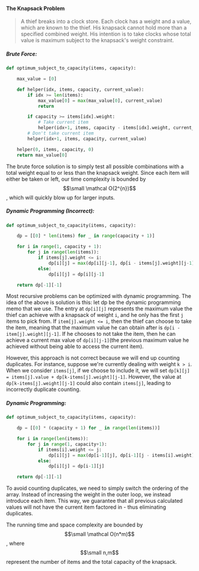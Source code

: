 #### The Knapsack Problem

> A thief breaks into a clock store. Each clock has a weight and a value, which are known to the thief. His knapsack cannot hold more than a specified combined weight. His intention is to take clocks whose total value is maximum subject to the knapsack's weight constraint.

##### Brute Force:

```py
def optimum_subject_to_capacity(items, capacity):

    max_value = [0]

    def helper(idx, items, capacity, current_value):
        if idx >= len(items):
            max_value[0] = max(max_value[0], current_value)
            return

        if capacity >= items[idx].weight:
            # Take current item
            helper(idx+1, items, capacity - items[idx].weight, current_value + items[idx].value)
        # Don't take current item
        helper(idx+1, items, capacity, current_value)

    helper(0, items, capacity, 0)
    return max_value[0]
```

The brute force solution is to simply test all possible combinations with a total weight equal to or less than the knapsack weight. Since each item will either be taken or left, our time complexity is bounded by $$\small \mathcal O(2^{n})$$, which will quickly blow up for larger inputs.

##### Dynamic Programming \(Incorrect\):

```py
def optimum_subject_to_capacity(items, capacity):

    dp = [[0] * len(items) for _ in range(capacity + 1)]

    for i in range(1, capacity + 1):
        for j in range(len(items)):
            if items[j].weight <= i:
                dp[i][j] = max(dp[i][j-1], dp[i - items[j].weight][j-1] + items[j].value)
            else:
                dp[i][j] = dp[i][j-1]

    return dp[-1][-1]
```

Most recursive problems can be optimized with dynamic programming. The idea of the above is solution is this: let dp be the dynamic programming memo that we use. The entry at `dp[i][j]` represents the maximum value the thief can achieve with a knapsack of weight `i`, and he only has the first `j` items to pick from. If `item[j].weight <= i`, then the thief can choose to take the item, meaning that the maximum value he can obtain after is `dp[i - item[j].weight][j-1]`. If he chooses to not take the item, then he can achieve a current max value of `dp[i][j-1]`\(the previous maximum value he achieved without being able to access the current item\).

However, this approach is not correct because we will end up counting duplicates. For instance, suppose we're currently dealing with weight `k > i`. When we consider `items[j]`, if we choose to include it, we will set `dp[k][j] = items[j].value + dp[k-items[j].weight][j-1]`. However, the value at `dp[k-items[j].weight][j-1]` could also contain `items[j]`, leading to incorrectly duplicate counting.

##### Dynamic Programming:

```py
def optimum_subject_to_capacity(items, capacity):

    dp = [[0] * (capacity + 1) for _ in range(len(items))]

    for i in range(len(items)):
        for j in range(1, capacity+1):
            if items[i].weight <= j:
                dp[i][j] = max(dp[i-1][j], dp[i-1][j - items[i].weight] + items[i].value)
            else:
                dp[i][j] = dp[i-1][j]

    return dp[-1][-1]
```

To avoid counting duplicates, we need to simply switch the ordering of the array. Instead of increasing the weight in the outer loop, we instead introduce each item. This way, we guarantee that all previous calculated values will not have the current item factored in - thus eliminating duplicates. 

The running time and space complexity are bounded by $$\small \mathcal O(n*m)$$, where $$\small n,m$$ represent the number of items and the total capacity of the knapsack.

